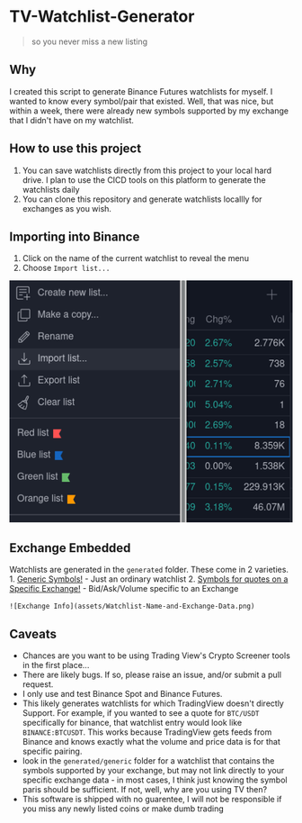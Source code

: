 # TV-Watchlist-Generator
> so you never miss a new listing

## Why
I created this script to generate Binance Futures watchlists for myself. I wanted to know every symbol/pair that existed. Well, that was nice, but within a week, there were already new symbols supported by my exchange that I didn't have on my watchlist.

## How to use this project
1. You can save watchlists directly from this project to your local hard drive. I plan to use the CICD tools on this platform to generate the watchlists daily
2. You can clone this repository and generate watchlists locallly for exchanges as you wish.

## Importing into Binance
1. Click on the name of the current watchlist to reveal the menu
2. Choose `Import list...`


![How to Import](assets/Trading-View-Import-Watchlist.-From-File.png)

## Exchange Embedded
Watchlists are generated in the `generated` folder. These come in 2 varieties.
    1. [Generic Symbols!](generated/generic_symbols) - Just an ordinary watchlist 
    2. [Symbols for quotes on a Specific Exchange!](generated/exchange_embedded_symbols) - Bid/Ask/Volume specific to an Exchange

    
    ![Exchange Info](assets/Watchlist-Name-and-Exchange-Data.png)

## Caveats
- Chances are you want to be using Trading View's Crypto Screener tools in the first place...
- There are likely bugs. If so, please raise an issue, and/or submit a pull request.
- I only use and test Binance Spot and Binance Futures.
- This likely generates watchlists for which TradingView doesn't directly Support. For example, if you wanted to see a quote for `BTC/USDT` specifically for binance, that watchlist entry would look like `BINANCE:BTCUSDT`. This works because TradingView gets feeds from Binance and knows exactly what the volume and price data is for that specific pairing.
- look in the `generated/generic` folder for a watchlist that contains the symbols supported by your exchange, but may not link directly to your specific exchange data - in most cases, I think just knowing the symbol paris should be sufficient. If not, well, why are you using TV then?
- This software is shipped with no guarentee, I will not be responsible if you miss any newly listed coins or make dumb trading